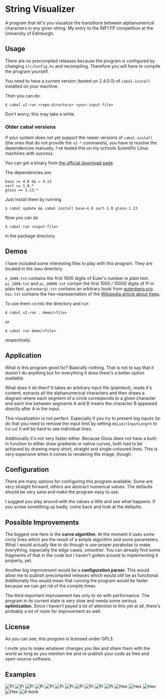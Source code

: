 # String Visualizer

A program that let's you visualize the transitions between alphanumerical characters in any given string. My entry to the INF1 FP competition at the University of Edinburgh.

## Usage

There are no precompiled releases because the program is configured by changing `src/Config.hs` and recompiling. 
Therefore you will have to compile the program yourself.

You need to have a current version (tested on 2.4.0.0) of `cabal-install` installed on your machine.

Then you can do:
```
$ cabal v2-run <repo-directory> <your-input-file>
```
Don't worry, this may take a while.

### Older cabal versions

If your system does not yet support the newer versions of `cabal-install` (the ones that do not provide the `v2-*` commands), you have to resolve the dependencies manually. I've tested this on my schools Scientific Linux machines with success.

You can get a binary from [the official download page](https://www.haskell.org/cabal/download.html).

The dependencies are:
```
base >= 4.8 && < 4.13
sort == 1.0.*
gloss == 1.13.*
```

Just install them by running
```
$ cabal update && cabal install base-4.8 sort-1.0 gloss-1.13
```

Now you can do
```
$ cabal run <input-file>
```
in the package directory.

## Demos

I have included some interesting files to play with this program. They are located in the `demo` directory.

`e_1000.txt` contains the first 1000 digits of Euler's number in plain text.
`pi_1000.txt` and `pi_10000.txt` contain the first 1000 / 10000 digits of Pi in plain text.
`gutenberg1.txt` contains an arbitrary book from [gutenberg.org](https://gutenberg.org).
`hex.txt` contains the hex-representation of the [Wikipedia article about trees](https://en.wikipedia.org/wiki/Tree).

To use them `cd` into the directory and run
```
$ cabal v2-run . demo/<file>
```
or
```
$ cabal run demo/<file>
```
respectively.

## Application

What is this program good for? 
Basically nothing. 
That is not to say that it doesn't do anything but for everything it does there's a better option available.

What does it do then?
It takes an arbitrary input file (plaintext), reads it's content, extracts all the alphanumerical characters and then draws a diagram where each segment of a circle corresponds to a given character and each line between segments A and B means the character B appeared directly after A in the input.

This visualization is not perfect. Especially if you try to present big inputs (to do that you need to remove the input limit by setting `doLimitInputLength` to `False`) it will be hard to see individual lines.

Additionally it's not very faster either. Because Gloss does not have a built-in function to either draw gradients or native curves, both had to be achieved by drawing many short, straight and single-coloured lines. 
This is very expensive when it comes to rendering the image, though.

## Configuration

There are many options for configuring this program available. 
Some are very straight forward, others are abstract numerical values.
The defaults should be very sane and make the program easy to use.

I suggest you play around with the values a little and see what happens.
If you screw something up badly, come back and look at the defaults.

## Possible Improvements

The biggest one here is the **curve algorithm**. At the moment it uses some circly lines which are the result of a simple algorithm and some parameters.
What I would actually like to do though is use proper parabolas to make everything, especially the edge cases, smoother. You can already find some fragments of that in the code but I haven't gotten around to implementing it properly, yet.

Another big improvement would be a **configuration parser**. This would allow me to publish precompiled releases which would still be as functional. Additionally this would mean that running the program would be faster because we can get rid of the compile times.

The third important improvement has only to do with performance. The program in its current state is very slow and needs some serious **optimization**. Since I haven't payed a lot of attention to this yet at all, there's probably a lot of room for improvement as well.

## License

As you can see, this program is licensed under GPL3.

I invite you to make whatever changes you like and share them with the world as long as you mention me and re-publish your code as free and open-source software.

## Examples

![Pi](imgs/pi_primary_curves.png)
![Pi](imgs/pi_primary_lines.png)
![Pi](imgs/pi_primary_lines2.png)
![Pi](imgs/pi_secondary_curves.png)
![Pi](imgs/pi_secondary_curves2.png)
![Pi](imgs/pi_secondary_curves3.png)
![Pi](imgs/pi_teriary_curves.png)
![Pi](imgs/pi_teriary_curves2.png)
![Pi](imgs/pi_teriary_curves3.png)
![Pi](imgs/pi_teriary_curves4.png)
![Pi](imgs/pi_other_curves.png)
![Hex](imgs/hex_other_curves.png)
![Hex](imgs/hex_other_curves2.png)
![Hex](imgs/hex_other_curves3.png)
![Hex](imgs/hex_other_curves4.png)
![A book](imgs/gutenberg_other_curves.png)
